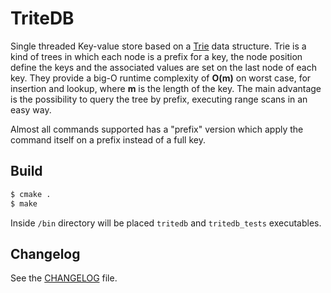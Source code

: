 TriteDB
=======

Single threaded Key-value store based on a
[Trie](https://en.wikipedia.org/wiki/Trie) data structure. Trie is a kind of
trees in which each node is a prefix for a key, the node position define the
keys and the associated values are set on the last node of each key. They
provide a big-O runtime complexity of **O(m)** on worst case, for insertion and
lookup, where **m** is the length of the key. The main advantage is the
possibility to query the tree by prefix, executing range scans in an easy way.

Almost all commands supported has a "prefix" version which apply the command
itself on a prefix instead of a full key.

## Build

```sh
$ cmake .
$ make
```

Inside `/bin` directory will be placed `tritedb` and `tritedb_tests` executables.


## Changelog

See the [CHANGELOG](CHANGELOG) file.
